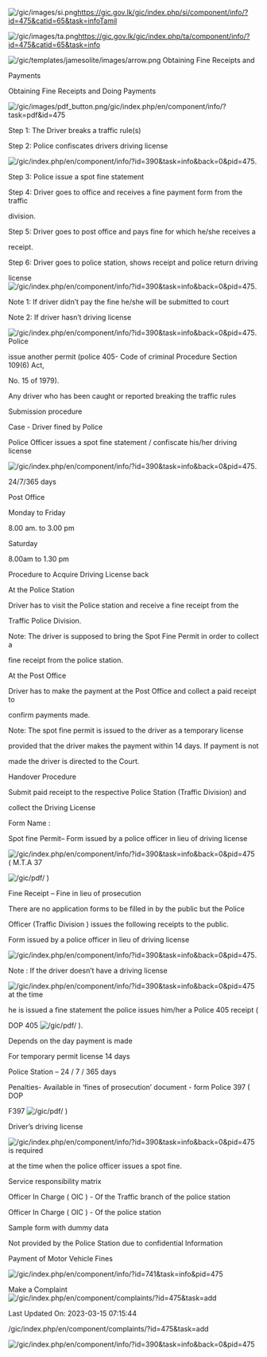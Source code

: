 <!-- Source: https://gic.gov.lk/gic/index.php/en/component/info/?id=475&catid=65&task=info -->

![/gic/images/si.png](/gic/images/si.png)https://gic.gov.lk/gic/index.php/si/component/info/?id=475&catid=65&task=infoTamil

![/gic/images/ta.png](/gic/images/ta.png)https://gic.gov.lk/gic/index.php/ta/component/info/?id=475&catid=65&task=info

![/gic/templates/jamesolite/images/arrow.png](/gic/templates/jamesolite/images/arrow.png) Obtaining Fine Receipts and

Payments

Obtaining Fine Receipts and Doing Payments

![/gic/images/pdf_button.png](/gic/images/pdf_button.png)/gic/index.php/en/component/info/?task=pdf&id=475

Step 1: The Driver breaks a traffic rule(s)

Step 2: Police confiscates drivers driving license

![/gic/index.php/en/component/info/?id=390&task=info&back=0&pid=475](/gic/index.php/en/component/info/?id=390&task=info&back=0&pid=475).

Step 3: Police issue a spot fine statement

Step 4: Driver goes to office and receives a fine payment form from the traffic

division.

Step 5: Driver goes to post office and pays fine for which he/she receives a

receipt.

Step 6: Driver goes to police station, shows receipt and police return driving

license ![/gic/index.php/en/component/info/?id=390&task=info&back=0&pid=475](/gic/index.php/en/component/info/?id=390&task=info&back=0&pid=475).

Note 1: If driver didn’t pay the fine he/she will be submitted to court

Note 2: If driver hasn’t driving license

![/gic/index.php/en/component/info/?id=390&task=info&back=0&pid=475](/gic/index.php/en/component/info/?id=390&task=info&back=0&pid=475). Police

issue another permit (police 405- Code of criminal Procedure Section 109(6) Act,

No. 15 of 1979).

Any driver who has been caught or reported breaking the traffic rules

Submission procedure

Case - Driver fined by Police

Police Officer issues a spot fine statement / confiscate his/her driving license

![/gic/index.php/en/component/info/?id=390&task=info&back=0&pid=475](/gic/index.php/en/component/info/?id=390&task=info&back=0&pid=475).

24/7/365 days

Post Office

Monday to Friday

8.00 am. to 3.00 pm

Saturday

8.00am to 1.30 pm

Procedure to Acquire Driving License back

At the Police Station

Driver has to visit the Police station and receive a fine receipt from the

Traffic Police Division.

Note: The driver is supposed to bring the Spot Fine Permit in order to collect a

fine receipt from the police station.

At the Post Office

Driver has to make the payment at the Post Office and collect a paid receipt to

confirm payments made.

Note: The spot fine permit is issued to the driver as a temporary license

provided that the driver makes the payment within 14 days. If payment is not

made the driver is directed to the Court.

Handover Procedure

Submit paid receipt to the respective Police Station (Traffic Division) and

collect the Driving License

Form Name :

Spot fine Permit– Form issued by a police officer in lieu of driving license

![/gic/index.php/en/component/info/?id=390&task=info&back=0&pid=475](/gic/index.php/en/component/info/?id=390&task=info&back=0&pid=475) ( M.T.A 37

![/gic/pdf/](/gic/pdf/) )

Fine Receipt – Fine in lieu of prosecution

There are no application forms to be filled in by the public but the Police

Officer (Traffic Division ) issues the following receipts to the public.

Form issued by a police officer in lieu of driving license

![/gic/index.php/en/component/info/?id=390&task=info&back=0&pid=475](/gic/index.php/en/component/info/?id=390&task=info&back=0&pid=475).

Note : If the driver doesn’t have a driving license

![/gic/index.php/en/component/info/?id=390&task=info&back=0&pid=475](/gic/index.php/en/component/info/?id=390&task=info&back=0&pid=475) at the time

he is issued a fine statement the police issues him/her a Police 405 receipt (

DOP 405 ![/gic/pdf/](/gic/pdf/) ).

Depends on the day payment is made

For temporary permit license 14 days

Police Station – 24 / 7 / 365 days

Penalties- Available in ‘fines of prosecution’ document - form Police 397 ( DOP

F397 ![/gic/pdf/](/gic/pdf/) )

Driver’s driving license

![/gic/index.php/en/component/info/?id=390&task=info&back=0&pid=475](/gic/index.php/en/component/info/?id=390&task=info&back=0&pid=475) is required

at the time when the police officer issues a spot fine.

Service responsibility matrix

Officer In Charge ( OIC ) - Of the Traffic branch of the police station

Officer In Charge ( OIC ) - Of the police station

Sample form with dummy data

Not provided by the Police Station due to confidential Information

Payment of Motor Vehicle Fines

![/gic/index.php/en/component/info/?id=741&task=info&pid=475](/gic/index.php/en/component/info/?id=741&task=info&pid=475)

Make a Complaint ![/gic/index.php/en/component/complaints/?id=475&task=add](/gic/index.php/en/component/complaints/?id=475&task=add)

Last Updated On: 2023-03-15 07:15:44

/gic/index.php/en/component/complaints/?id=475&task=add

![/gic/index.php/en/component/info/?id=390&task=info&back=0&pid=475](/gic/index.php/en/component/info/?id=390&task=info&back=0&pid=475)